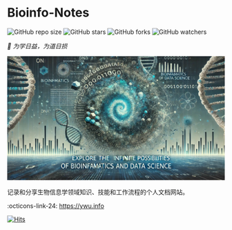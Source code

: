 # Bioinfo-Notes

![GitHub repo size](https://img.shields.io/github/repo-size/yanggwu/Bioinfo-Notes)
![GitHub stars](https://img.shields.io/github/stars/yanggwu/Bioinfo-Notes?style=social)
![GitHub forks](https://img.shields.io/github/forks/yanggwu/Bioinfo-Notes?style=social)
![GitHub watchers](https://img.shields.io/github/watchers/yanggwu/Bioinfo-Notes?style=social)

*🔭 为学日益，为道日损*

![](https://raw.githubusercontent.com/YanggWu/Image/main/markdown_image/Bioinfo-Notes-home-image1.svg)

记录和分享生物信息学领域知识、技能和工作流程的个人文档网站。

:octicons-link-24: https://ywu.info

[![Hits](https://hits.seeyoufarm.com/api/count/incr/badge.svg?url=https%3A%2F%2Fywu.info&count_bg=%2379C83D&title_bg=%23555555&icon=&icon_color=%23E7E7E7&title=views&edge_flat=false)](https://hits.seeyoufarm.com)
